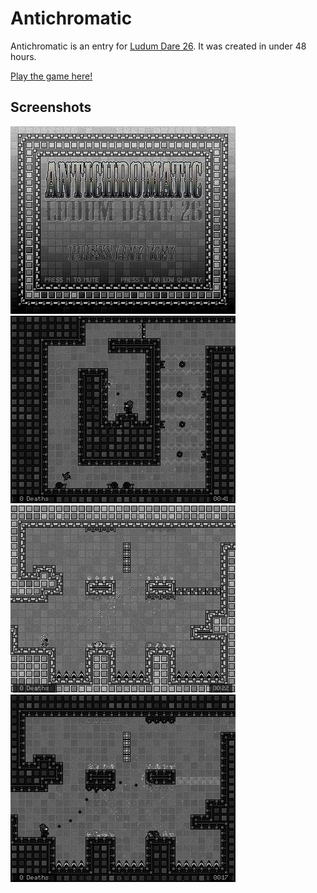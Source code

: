 Antichromatic
=============

Antichromatic is an entry for [Ludum Dare 26](http://www.ludumdare.com). It was created in under 48 hours.

[Play the game here!](http://axgl.org/f/ld26-antichromatic/)

Screenshots
-----------

![Antichromatic Screenshot](/res/ss/ss1.png) ![Antichromatic Screenshot](/res/ss/ss2.png) ![Antichromatic Screenshot](/res/ss/ss3.png) ![Antichromatic Screenshot](/res/ss/ss4.png) 